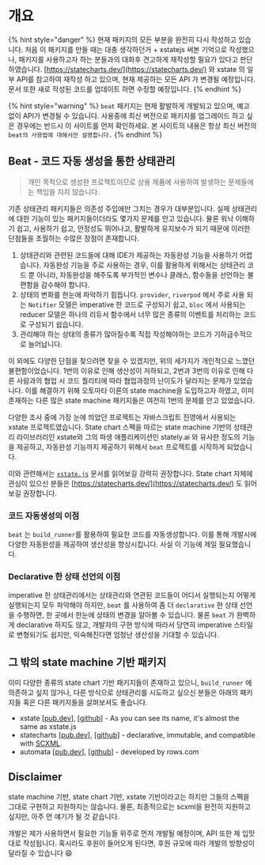 # 개요

{% hint style="danger" %}
&#x20;현재 패키지의 모든 부분을 완전히 다시 작성하고 있습니다. 처음 이 패키지를 만들 때는 대충 생각하던거 + xstatejs 써본 기억으로 작성했으나, 패키지를 사용하고자 하는 분들과의 대화후 견고하게 재작성할 필요가 있다고 판단하였습니다. [https://statecharts.dev/](https://statecharts.dev/) 와 xstate 의 일부 API를 참고하여 재작성 하고 있으며, 현재 제공하는 모든 API 가 변경될 예정입니다. 문서 또한 새로 작성된 코드를 업데이트 하면 수정할 예정입니다.&#x20;
{% endhint %}

{% hint style="warning" %}
`beat` 패키지는 현재 활발하게 개발되고 있으며, 예고 없이 API가 변경될 수 있습니다. 사용중에 최신 버전으로 패키지를 업그레이드 하고 싶은 경우에는 반드시 이 사이트를 먼저 확인하세요. 본 사이트의 내용은 항상 최신 버전의 `beat의 사용법에 대해서만 설명합니다.`&#x20;
{% endhint %}

## Beat - 코드 자동 생성을 통한 상태관리

> 개인 목적으로 생성한 프로젝트이므로 상용 제품에 사용하여 발생하는 문제들에는 책임을 지지 않습니다.&#x20;

기존 상태관리 패키지들은 의존성 주입에만 그치는 경우가 대부분입니다. 실제 상태관리에 대한 기능이 있는 패키지들이더라도 몇가지 문제를 안고 있습니다. 물론 워낙 이해하기 쉽고, 사용하기 쉽고, 안정성도 뛰어나고, 활발하게 유지보수가 되기 때문에 이러한 단점들을 초월하는 수많은 장점이 존재합니다.&#x20;

1. 상태관리와 관련된 코드들에 대해 IDE가 제공하는 자동완성 기능을 사용하기 어렵습니다. 자동완성 기능을 주로 사용하는 경우, 이를 활용하게 위해서는 상태관리 코드 뿐 아니라, 자동완성을 해주도록 부가적인 변수나 클래스, 함수들을 선언하는 불편함을 감수해야 합니다.
2. 상태의 변화를 한눈에 파악하기 힘듭니다. `provider`, `riverpod` 에서 주로 사용 되는 `Notifier` 모델은 imperative 한 코드로 구성되기 쉽고, `bloc` 에서 사용되는 reducer 모델은 하나의 리듀서 함수에서 너무 많은 종류의 이벤트를 처리하는 코드로 구성되기 쉽습니다.&#x20;
3. 관리해야 하는 상태의 종류가 많아질수록 직접 작성해야하는 코드가 기하급수적으로 늘어납니다.&#x20;

이 외에도 다양한 단점을 찾으려면 찾을 수 있겠지만, 위의 세가지가 개인적으로 느꼈던 불편함이었습니다. 1번의 이유로 인해 생산성이 저하되고, 2번과 3번의 이유로 인해 다른 사람과의 협업 시 코드 퀄리티에 따라 협업과정의 난이도가 달라지는 문제가 있었습니다. 이를 해결하기 위해 오토마타 이론의 state machine을 도입하고자 하였고, 이미 존재하는 다른 많은 state machine 패키지들은 여전히 1번의 문제를 안고 있었습니다.&#x20;

다양한 조사 중에 가장 눈에 띄었던 프로젝트는 자바스크립트 진영에서 사용되는 xstate 프로젝트였습니다. State chart 스펙을 따르는 state machine 기반의 상태관리 라이브러리인 xstate와 그의 파생 애플리케이션인 stately.ai 와 유사한 정도의 기능을 제공하고, 자동완성 기능까지 제공하기 위해서 `beat` 프로젝트를 시작하게 되었습니다.&#x20;

이와 관련해서는 [`xstate.js`](https://xstate.js.org/docs/) 문서를 읽어보길 강력히 권장합니다. State chart 자체에 관심이 있으신 분들은 [https://statecharts.dev/](https://statecharts.dev/) 도 읽어보길 권장합니다.&#x20;

### 코드 자동생성의 이점&#x20;

`beat` 는 `build_runner`를 활용하여 필요한 코드를 자동생성합니다. 이를 통해 개발시에 다양한 자동완성을 제공하여 생산성을 향상시킵니다. 사실 이 기능에 제일 필요했습니다.&#x20;

### Declarative 한 상태 선언의 이점

imperative 한 상태관리에서는 상태관리와 연관된 코드들이 어디서 실행되는지 어떻게 실행되는지 모두 파악해야 하지만, `beat` 를 사용하여 좀 더 `declarative` 한 상태 선언을 수행하면, 한 곳에서 한눈에 상태의 변경을 알아볼 수 있습니다. 물론 `beat` 가 완벽하게 declarative 하지도 않고, 개발자의 구현 방식에 따라서 당연히 imperative 스타일로 변형되기도 쉽지만, 익숙해진다면 엄청난 생산성을 기대할 수 있습니다.&#x20;

## 그 밖의 state machine 기반 패키지

이미 다양한 종류의 state chart 기반 패키지들이 존재하고 있으니, `build_runner` 에 의존하고 싶지 않거나, 다른 방식으로 상태관리를 시도하고 싶으신 분들은 아래의 패키지들 혹은 다른 패키지들을 살펴보셔도 좋습니다.&#x20;

* xstate \[[pub.dev](https://pub.dev/packages/xstate)], \[[github](https://github.com/sahandevs/xstate.dart)] - As you can see its name, it's almost the same as xstate.js
* statecharts \[[pub.dev](https://pub.dev/packages/statecharts)], \[[github](https://github.com/sarahec/statecharts)] - declarative, immutable, and compatible with [SCXML](https://www.w3.org/TR/scxml/).
* automata \[[pub.dev](https://pub.dev/packages/automata)], \[[github](https://github.com/rows/automata)] - developed by rows.com

## Disclaimer

state machine 기반, state chart 기반, xstate 기반이라고는 하지만 그들의 스펙을 그대로 구현하고 지원하지는 않습니다. 물론, 최종적으로는 scxml을 완전히 지원하고 싶지만, 아주 먼 얘기가 될 것 같습니다.&#x20;

개발은 제가 사용하면서 필요한 기능들 위주로 먼저 개발될 예정이며, API 또한 제 입맛대로 작성됩니다. 혹시라도 후원이 들어오게 된다면, 후원 규모에 따라 개발의 방향성이 달라질 수 있습니다 :smile:
